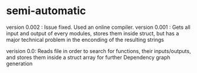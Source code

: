 # semi-automatic

version 0.002 :
  Issue fixed. Used an online compiler.
version 0.001 : 
  Gets all input and output of every modules, stores them inside struct, but has a major technical problem in the enconding of the resulting strings

verision 0.0:
  Reads file in order to search for functions, their inputs/outputs, and stores them inside a struct array for further Dependency graph generation
